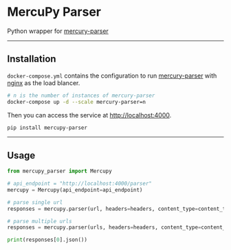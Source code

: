 # MercuPy Parser
Python wrapper for [mercury-parser](https://github.com/postlight/mercury-parser)

---

## Installation
`docker-compose.yml` contains the configuration to run [mercury-parser](https://github.com/postlight/mercury-parser) with [nginx](https://www.nginx.com/) as the load blancer.

```bash
# n is the number of instances of mercury-parser
docker-compose up -d --scale mercury-parser=n
```
Then you can access the service at [http://localhost:4000](http://localhost:4000).

```bash
pip install mercupy-parser
```

---

## Usage
```python
from mercupy_parser import Mercupy

# api_endpoint = "http://localhost:4000/parser"
mercupy = Mercupy(api_endpoint=api_endpoint)

# parse single url
responses = mercupy.parser(url, headers=headers, content_type=content_type)

# parse multiple urls
responses = mercupy.parser(urls, headers=headers, content_type=content_type)

print(responses[0].json())
```
